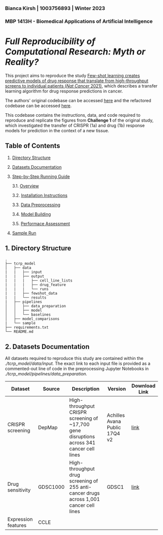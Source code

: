 ### Bianca Kirsh | 1003756893 | Winter 2023

### MBP 1413H - Biomedical Applications of Artificial Intelligence
# *Full Reproducibility of Computational Research: Myth or Reality?* 

This project aims to reproduce the study [Few-shot learning creates predictive models of drug response that translate from high-throughput screens to individual patients (*Nat Cancer* 2021)](https://www.nature.com/articles/s43018-020-00169-2#data-availability), which describes a transfer learning algorithm for drug response predictions in cancer.

The authors' original codebase can be accessed [here](https://github.com/idekerlab/TCRP/) and the refactored codebase can be accessed [here](https://github.com/shfong/tcrp-reproduce).

This codebase contains the instructions, data, and code required to reproduce and replicate the figures from **Challenge 1** of the original study, which investigated the transfer of CRISPR (1a) and drug (1b) response models for prediction in the context of a new tissue.

## Table of Contents
1. [Directory Structure](#2-directory-structure)
2. [Datasets Documentation](#3-datasets-documentation)
3. [Step-by-Step Running Guide](#5-step-by-step-running-guide)

     3.1. [Overview](#31-overview)
     
     3.2. [Installation Instructions](#32-installation-instructions)
     
     3.3. [Data Preprocessing](#33-installation-instructions)
     
     3.4. [Model Building](#34-model-building)
     
     3.5. [Performace Assessment](#35-performance-assessment)
     
6. [Sample Run](#6-sample-run)

## 1. Directory Structure

```
.
├── tcrp_model
│   ├── data
|   |   ├── input
|   |   ├── output
|   |   |   ├── cell_line_lists
|   |   |   ├── drug_feature
|   |   |   └── runs
|   |   ├── fewshot_data
|   |   └── results
|   ├── pipelines
│   │   ├── data_preparation
│   │   ├── model
│   │   └── baselines
│   ├── model_comparisons
|   └── sample
├── requirements.txt
└── README.md

```

## 2. Datasets Documentation
All datasets required to reproduce this study are contained within the *./tcrp_model/data/input.* The exact link to each input file is provided as a commented-out line of code in the preprocessing Jupyter Notebooks in *./tcrp_model/pipelines/data_preparation.*

| Dataset | Source | Description | Version | Download Link |
| ----------- | ----------- | ----------- | ----------- | ----------- |
CRISPR screening | DepMap | High-throughput CRISPR screening of ~17,700 gene disruptions across 341 cancer cell lines | Achilles Avana Public 17Q4 v2 |[link](https://depmap.org/portal/download/all/?releasename=Achilles+Avana+Public+17Q4+v2) |
Drug sensitivity | GDSC1000 | High-throughput drug screening of 255 anti-cancer drugs across 1,001 cancer cell lines| GDSC1 |[link](https://www.cancerrxgene.org/downloads/bulk_download)|
Expression features|CCLE||||
